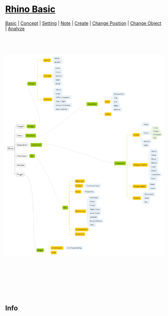 <style>
.md0{margin-top: 150px;}
.md1{margin-top: 75px;}
.md2{margin-top: 50px;}
.md3{margin-top: 25px;}
.tbl1 td#header{background-color: D1ECCF}
</style>

# [<span style="color:black;">Rhino Basic</span>](Rhino.md)
[Basic](Rhino-Basic.md) | [Concept](Rhino-Concept.md) | [Setting](Rhino-Setting.md) | [Note](Rhino-Note.md) | [Create](Rhino-Command-Create.md) | [Change Position](Rhino-Command-ChangePosition.md) | [Change Object](Rhino-Command-ChangeObject.md) | [Analyze](Rhino-Command-Analyze.md)
<div class="md1"></div>




![](Rhino.jpeg)


<div class="md0"></div>

## Info

